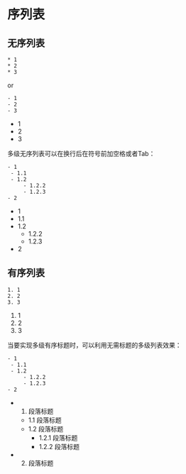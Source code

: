 # 序列表
## 无序列表

```
* 1
* 2
* 3
```
or

```
- 1
- 2
- 3
```


- 1
- 2
- 3

多级无序列表可以在换行后在符号前加空格或者Tab：

```
- 1
 - 1.1
 - 1.2
  	 - 1.2.2
  	 - 1.2.3
- 2 
```

- 1
 - 1.1
 - 1.2
  	 - 1.2.2
  	 - 1.2.3
- 2 

 
## 有序列表

```
1. 1
2. 2
3. 3
```


1. 1
2. 2
3. 3

当要实现多级有序标题时，可以利用无需标题的多级列表效果：

```
- 1
 - 1.1
 - 1.2
  	 - 1.2.2
  	 - 1.2.3
- 2 
```


- 1. 段落标题
	- 1.1 段落标题
	- 1.2 段落标题
        - 1.2.1 段落标题
        - 1.2.2 段落标题
- 2. 段落标题 